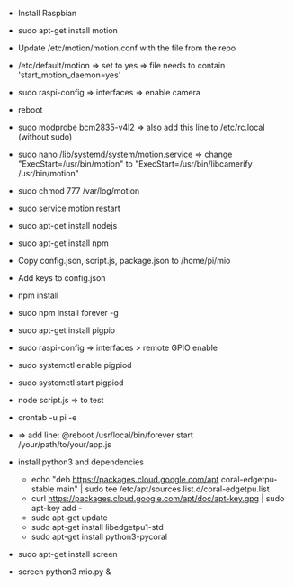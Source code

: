 * Install Raspbian
* sudo apt-get install motion
* Update /etc/motion/motion.conf with the file from the repo
* /etc/default/motion => set to yes => file needs to contain 'start_motion_daemon=yes'
* sudo raspi-config => interfaces => enable camera
* reboot
* sudo modprobe bcm2835-v4l2 => also add this line to /etc/rc.local (without sudo)
* sudo nano /lib/systemd/system/motion.service => change "ExecStart=/usr/bin/motion" to "ExecStart=/usr/bin/libcamerify /usr/bin/motion"
* sudo chmod 777 /var/log/motion
* sudo service motion restart
* sudo apt-get install nodejs
* sudo apt-get install npm
* Copy config.json, script.js, package.json to /home/pi/mio
* Add keys to config.json
* npm install
* sudo npm install forever -g
* sudo apt-get install pigpio
* sudo raspi-config => interfaces > remote GPIO enable
* sudo systemctl enable pigpiod
* sudo systemctl start pigpiod
* node script.js => to test
* crontab -u pi -e
* => add line: @reboot /usr/local/bin/forever start /your/path/to/your/app.js

* install python3 and dependencies
  * echo "deb https://packages.cloud.google.com/apt coral-edgetpu-stable main" | sudo tee /etc/apt/sources.list.d/coral-edgetpu.list
  * curl https://packages.cloud.google.com/apt/doc/apt-key.gpg | sudo apt-key add -
  * sudo apt-get update
  * sudo apt-get install libedgetpu1-std
  * sudo apt-get install python3-pycoral
* sudo apt-get install screen
* screen python3 mio.py &

